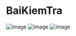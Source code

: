 # BaiKiemTra
![image](https://github.com/user-attachments/assets/db537959-037e-4379-a1b3-0b8ba7c94923)
![image](https://github.com/user-attachments/assets/410af7f1-f6e8-467d-8647-f4ba006863d3)
![image](https://github.com/user-attachments/assets/41f753a0-4297-4cf6-9077-75f40c316f1c)
